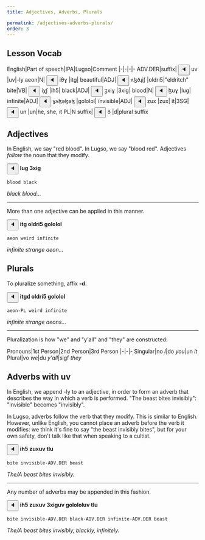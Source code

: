 ```yaml
---
title: Adjectives, Adverbs, Plurals

permalink: /adjectives-adverbs-plurals/
order: 3
---
```


## Lesson Vocab

English|Part of speech|IPA|Lugso|Comment
|-|-|-|-
ADV.DER|suffix|<span class='spoken '> <button class='speak' type='button' data-ipa='uv'>🔈</button> <span class='ipa'>uv</span> </span>|uv|-ly
aeon|N|<span class='spoken '> <button class='speak' type='button' data-ipa='iθɣ'>🔈</button> <span class='ipa'>iθɣ</span> </span>|itg|
beautiful|ADJ|<span class='spoken '> <button class='speak' type='button' data-ipa='ʌɮðɻiʃ'>🔈</button> <span class='ipa'>ʌɮðɻiʃ</span> </span>|oldri5|"eldritch"
bite|VB|<span class='spoken '> <button class='speak' type='button' data-ipa='iχʃ'>🔈</button> <span class='ipa'>iχʃ</span> </span>|ih5|
black|ADJ|<span class='spoken '> <button class='speak' type='button' data-ipa='ʒxiɣ'>🔈</button> <span class='ipa'>ʒxiɣ</span> </span>|3xig|
blood|N|<span class='spoken '> <button class='speak' type='button' data-ipa='ɮuɣ'>🔈</button> <span class='ipa'>ɮuɣ</span> </span>|lug|
infinite|ADJ|<span class='spoken '> <button class='speak' type='button' data-ipa='ɣʌɮəɮəɮ'>🔈</button> <span class='ipa'>ɣʌɮəɮəɮ</span> </span>|gololol|
invisible|ADJ|<span class='spoken '> <button class='speak' type='button' data-ipa='zux'>🔈</button> <span class='ipa'>zux</span> </span>|zux|
it|3SG|<span class='spoken '> <button class='speak' type='button' data-ipa='un'>🔈</button> <span class='ipa'>un</span> </span>|un|he, she, it
PL|N suffix|<span class='spoken '> <button class='speak' type='button' data-ipa='ð'>🔈</button> <span class='ipa'>ð</span> </span>|d|plural suffix

## Adjectives

In English, we say "red blood". In Lugso, we say "blood red". Adjectives _follow_ the noun that they modify.

<span class='spoken btnOnly'> <button class='speak' type='button' data-ipa='lug 3xig'>🔈</button>  </span> **lug 3xig**

`blood black`

_black blood..._

---

More than one adjective can be applied in this manner.

<span class='spoken btnOnly'> <button class='speak' type='button' data-ipa='itg oldri5 gololol'>🔈</button>  </span> **itg oldri5 gololol**

`aeon weird infinite`

_infinite strange aeon..._

## Plurals

To pluralize something, affix **-d**.

<span class='spoken btnOnly'> <button class='speak' type='button' data-ipa='itgd oldri5 gololol'>🔈</button>  </span> **itgd oldri5 gololol**

`aeon-PL weird infinite`

_infinite strange aeons..._

---

Pluralization is how "we" and "y'all" and "they" are constructed:

Pronouns|1st Person|2nd Person|3rd Person
|-|-|-
Singular|no _I_|do _you_|un _it_
Plural|vo _we_|du _y'all_|sigf _they_

## Adverbs with uv

In English, we append -ly to an adjective, in order to form an adverb that describes the way in which a verb is performed. "The beast bites invisibly": "invisible" becomes "invisibly".

In Lugso, adverbs follow the verb that they modify. This is similar to English. However, unlike English, you cannot place an adverb before the verb it modifies: we think it's fine to say "the beast invisibly bites", but for your own safety, don't talk like that when speaking to a cultist.

<span class='spoken btnOnly'> <button class='speak' type='button' data-ipa='ih5 zuxuv tlu'>🔈</button>  </span> **ih5 zuxuv tlu**

`bite invisible-ADV.DER beast`

_The/A beast bites invisibly._

---

Any number of adverbs may be appended in this fashion.

<span class='spoken btnOnly'> <button class='speak' type='button' data-ipa='ih5 zuxuv 3xiguv golololuv tlu'>🔈</button>  </span> **ih5 zuxuv 3xiguv golololuv tlu**

`bite invisible-ADV.DER black-ADV.DER infinite-ADV.DER beast`

_The/A beast bites invisibly, blackly, infinitely._
